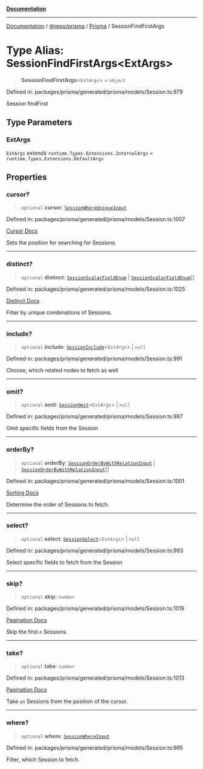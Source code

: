 [**Documentation**](../../../../../README.md)

***

[Documentation](../../../../../README.md) / [@repo/prisma](../../../README.md) / [Prisma](../README.md) / SessionFindFirstArgs

# Type Alias: SessionFindFirstArgs\<ExtArgs\>

> **SessionFindFirstArgs**\<`ExtArgs`\> = `object`

Defined in: packages/prisma/generated/prisma/models/Session.ts:979

Session findFirst

## Type Parameters

### ExtArgs

`ExtArgs` *extends* `runtime.Types.Extensions.InternalArgs` = `runtime.Types.Extensions.DefaultArgs`

## Properties

### cursor?

> `optional` **cursor**: [`SessionWhereUniqueInput`](SessionWhereUniqueInput.md)

Defined in: packages/prisma/generated/prisma/models/Session.ts:1007

[Cursor Docs](https://www.prisma.io/docs/concepts/components/prisma-client/pagination#cursor-based-pagination)

Sets the position for searching for Sessions.

***

### distinct?

> `optional` **distinct**: [`SessionScalarFieldEnum`](SessionScalarFieldEnum.md) \| [`SessionScalarFieldEnum`](SessionScalarFieldEnum.md)[]

Defined in: packages/prisma/generated/prisma/models/Session.ts:1025

[Distinct Docs](https://www.prisma.io/docs/concepts/components/prisma-client/distinct)

Filter by unique combinations of Sessions.

***

### include?

> `optional` **include**: [`SessionInclude`](SessionInclude.md)\<`ExtArgs`\> \| `null`

Defined in: packages/prisma/generated/prisma/models/Session.ts:991

Choose, which related nodes to fetch as well

***

### omit?

> `optional` **omit**: [`SessionOmit`](SessionOmit.md)\<`ExtArgs`\> \| `null`

Defined in: packages/prisma/generated/prisma/models/Session.ts:987

Omit specific fields from the Session

***

### orderBy?

> `optional` **orderBy**: [`SessionOrderByWithRelationInput`](SessionOrderByWithRelationInput.md) \| [`SessionOrderByWithRelationInput`](SessionOrderByWithRelationInput.md)[]

Defined in: packages/prisma/generated/prisma/models/Session.ts:1001

[Sorting Docs](https://www.prisma.io/docs/concepts/components/prisma-client/sorting)

Determine the order of Sessions to fetch.

***

### select?

> `optional` **select**: [`SessionSelect`](SessionSelect.md)\<`ExtArgs`\> \| `null`

Defined in: packages/prisma/generated/prisma/models/Session.ts:983

Select specific fields to fetch from the Session

***

### skip?

> `optional` **skip**: `number`

Defined in: packages/prisma/generated/prisma/models/Session.ts:1019

[Pagination Docs](https://www.prisma.io/docs/concepts/components/prisma-client/pagination)

Skip the first `n` Sessions.

***

### take?

> `optional` **take**: `number`

Defined in: packages/prisma/generated/prisma/models/Session.ts:1013

[Pagination Docs](https://www.prisma.io/docs/concepts/components/prisma-client/pagination)

Take `±n` Sessions from the position of the cursor.

***

### where?

> `optional` **where**: [`SessionWhereInput`](SessionWhereInput.md)

Defined in: packages/prisma/generated/prisma/models/Session.ts:995

Filter, which Session to fetch.

